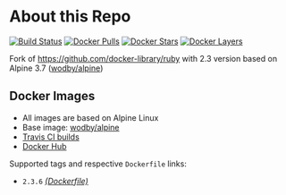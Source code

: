 # About this Repo

[![Build Status](https://travis-ci.org/wodby/ruby.svg?branch=master)](https://travis-ci.org/wodby/ruby)
[![Docker Pulls](https://img.shields.io/docker/pulls/wodby/ruby.svg)](https://hub.docker.com/r/wodby/ruby)
[![Docker Stars](https://img.shields.io/docker/stars/wodby/ruby.svg)](https://hub.docker.com/r/wodby/ruby)
[![Docker Layers](https://images.microbadger.com/badges/image/wodby/ruby.svg)](https://microbadger.com/images/wodby/ruby)

Fork of https://github.com/docker-library/ruby with 2.3 version based on Alpine 3.7 ([wodby/alpine](https://github.com/wodby/alpine))

## Docker Images

* All images are based on Alpine Linux
* Base image: [wodby/alpine](https://github.com/wodby/alpine)
* [Travis CI builds](https://travis-ci.org/wodby/ruby) 
* [Docker Hub](https://hub.docker.com/r/wodby/ruby)

Supported tags and respective `Dockerfile` links:

* `2.3.6` [_(Dockerfile)_](https://github.com/wodby/ruby/tree/master/2.3/alpine3.7/Dockerfile)
